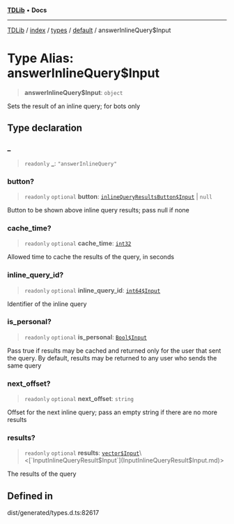[**TDLib**](../../../../../../README.md) • **Docs**

***

[TDLib](../../../../../../modules.md) / [index](../../../../../README.md) / [types](../../../README.md) / [default](../README.md) / answerInlineQuery$Input

# Type Alias: answerInlineQuery$Input

> **answerInlineQuery$Input**: `object`

Sets the result of an inline query; for bots only

## Type declaration

### \_

> `readonly` **\_**: `"answerInlineQuery"`

### button?

> `readonly` `optional` **button**: [`inlineQueryResultsButton$Input`](inlineQueryResultsButton$Input-1.md) \| `null`

Button to be shown above inline query results; pass null if none

### cache\_time?

> `readonly` `optional` **cache\_time**: [`int32`](int32-1.md)

Allowed time to cache the results of the query, in seconds

### inline\_query\_id?

> `readonly` `optional` **inline\_query\_id**: [`int64$Input`](int64$Input-1.md)

Identifier of the inline query

### is\_personal?

> `readonly` `optional` **is\_personal**: [`Bool$Input`](Bool$Input.md)

Pass true if results may be cached and returned only for the user that sent the query. By default, results may be returned to any user who sends the same query

### next\_offset?

> `readonly` `optional` **next\_offset**: `string`

Offset for the next inline query; pass an empty string if there are no more results

### results?

> `readonly` `optional` **results**: [`vector$Input`](vector$Input.md)\<[`InputInlineQueryResult$Input`](InputInlineQueryResult$Input.md)\>

The results of the query

## Defined in

dist/generated/types.d.ts:82617
